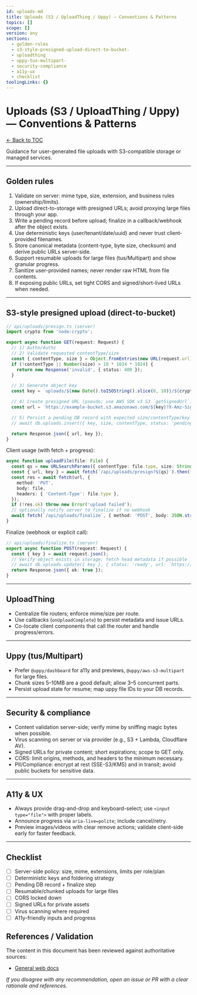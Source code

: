 ```yaml
---
id: uploads-md
title: Uploads (S3 / UploadThing / Uppy) — Conventions & Patterns
topics: []
scope: []
version: any
sections:
  - golden-rules
  - s3-style-presigned-upload-direct-to-bucket-
  - uploadthing
  - uppy-tus-multipart-
  - security-compliance
  - a11y-ux
  - checklist
toolingLinks: {}
---
```

# Uploads (S3 / UploadThing / Uppy) — Conventions & Patterns

[← Back to TOC](./README.md)

Guidance for user-generated file uploads with S3-compatible storage or managed services.

---

## Golden rules

1. Validate on server: mime type, size, extension, and business rules (ownership/limits).
2. Upload direct-to-storage with presigned URLs; avoid proxying large files through your app.
3. Write a pending record before upload; finalize in a callback/webhook after the object exists.
4. Use deterministic keys (user/tenant/date/uuid) and never trust client-provided filenames.
5. Store canonical metadata (content-type, byte size, checksum) and derive public URLs server-side.
6. Support resumable uploads for large files (tus/Multipart) and show granular progress.
7. Sanitize user-provided names; never render raw HTML from file contents.
8. If exposing public URLs, set tight CORS and signed/short-lived URLs when needed.

---

## S3-style presigned upload (direct-to-bucket)

```ts
// api/uploads/presign.ts (server)
import crypto from 'node:crypto';

export async function GET(request: Request) {
  // 1) Authn/Authz
  // 2) Validate requested contentType/size
  const { contentType, size } = Object.fromEntries(new URL(request.url).searchParams);
  if (!contentType || Number(size) > 10 * 1024 * 1024) {
    return new Response('invalid', { status: 400 });
  }

  // 3) Generate object key
  const key = `uploads/${new Date().toISOString().slice(0, 10)}/${crypto.randomUUID()}`;

  // 4) Create presigned URL (pseudo; use AWS SDK v3 S3 `getSignedUrl`)
  const url = `https://example-bucket.s3.amazonaws.com/${key}?X-Amz-Signature=...`;

  // 5) Persist a pending DB record with expected size/contentType/key
  // await db.uploads.insert({ key, size, contentType, status: 'pending', userId })

  return Response.json({ url, key });
}
```

Client usage (with fetch + progress):

```ts
async function uploadFile(file: File) {
  const qs = new URLSearchParams({ contentType: file.type, size: String(file.size) });
  const { url, key } = await fetch(`/api/uploads/presign?${qs}`).then((r) => r.json());
  const res = await fetch(url, {
    method: 'PUT',
    body: file,
    headers: { 'Content-Type': file.type },
  });
  if (!res.ok) throw new Error('upload failed');
  // optionally notify server to finalize if no webhook
  await fetch(`/api/uploads/finalize`, { method: 'POST', body: JSON.stringify({ key }) });
}
```

Finalize (webhook or explicit call):

```ts
// api/uploads/finalize.ts (server)
export async function POST(request: Request) {
  const { key } = await request.json();
  // Verify object exists in storage; fetch head metadata if possible
  // await db.uploads.update({ key }, { status: 'ready', url: `https://cdn.example.com/${key}` })
  return Response.json({ ok: true });
}
```

---

## UploadThing

- Centralize file routers; enforce mime/size per route.
- Use callbacks (`onUploadComplete`) to persist metadata and issue URLs.
- Co-locate client components that call the router and handle progress/errors.

---

## Uppy (tus/Multipart)

- Prefer `@uppy/dashboard` for a11y and previews, `@uppy/aws-s3-multipart` for large files.
- Chunk sizes 5–10MB are a good default; allow 3–5 concurrent parts.
- Persist upload state for resume; map uppy file IDs to your DB records.

---

## Security & compliance

- Content validation server-side; verify mime by sniffing magic bytes when possible.
- Virus scanning on server or via provider (e.g., S3 + Lambda, Cloudflare AV).
- Signed URLs for private content; short expirations; scope to GET only.
- CORS: limit origins, methods, and headers to the minimum necessary.
- PII/Compliance: encrypt at rest (SSE-S3/KMS) and in transit; avoid public buckets for sensitive data.

---

## A11y & UX

- Always provide drag-and-drop and keyboard-select; use `<input type="file">` with proper labels.
- Announce progress via `aria-live=polite`; include cancel/retry.
- Preview images/videos with clear remove actions; validate client-side early for faster feedback.

---

## Checklist

- [ ] Server-side policy: size, mime, extensions, limits per role/plan
- [ ] Deterministic keys and foldering strategy
- [ ] Pending DB record + finalize step
- [ ] Resumable/chunked uploads for large files
- [ ] CORS locked down
- [ ] Signed URLs for private assets
- [ ] Virus scanning where required
- [ ] A11y-friendly inputs and progress

## References / Validation

The content in this document has been reviewed against authoritative sources:
- [General web docs](https://developer.mozilla.org/)

_If you disagree with any recommendation, open an issue or PR with a clear rationale and references._

